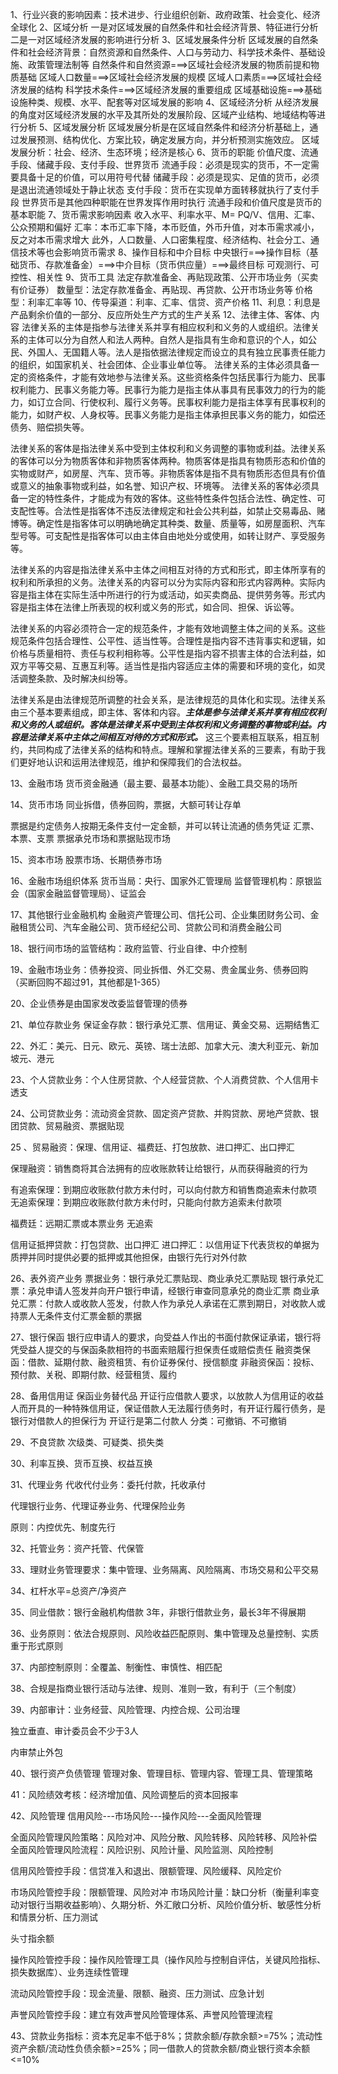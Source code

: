 1、行业兴衰的影响因素：技术进步、行业组织创新、政府政策、社会变化、经济全球化
2、区域分析
		一是对区域发展的自然条件和社会经济背景、特征进行分析
		二是一对区域经济发展的影响进行分析
3、区域发展条件分析
区域发展的自然条件和社会经济背景：自然资源和自然条件、人口与劳动力、科学技术条件、基础设施、政策管理法制等
自然条件和自然资源===>区域社会经济发展的物质前提和物质基础
区域人口数量===>区域社会经济发展的规模
区域人口素质===>区域社会经济发展的结构
科学技术条件===>区域经济发展的重要组成
区域基础设施===>基础设施种类、规模、水平、配套等对区域发展的影响
4、区域经济分析
从经济发展的角度对区域经济发展的水平及其所处的发展阶段、区域产业结构、地域结构等进行分析
5、区域发展分析
区域发展分析是在区域自然条件和经济分析基础上，通过发展预测、结构优化、方案比较，确定发展方向，并分析预测实施效应。
区域发展分析：社会、经济、生态环境；经济是核心
6、货币的职能
价值尺度、流通手段、储藏手段、支付手段、世界货币
流通手段：必须是现实的货币，不一定需要具备十足的价值，可以用符号代替
储藏手段：必须是现实、足值的货币，必须是退出流通领域处于静止状态
支付手段：货币在实现单方面转移就执行了支付手段
世界货币是其他四种职能在世界发挥作用时执行
流通手段和价值尺度是货币的基本职能
7、货币需求影响因素
收入水平、利率水平、M= PQ/V、信用、汇率、公众预期和偏好
汇率：本币汇率下降，本币贬值，外币升值，对本币需求减小，反之对本币需求增大
此外，人口数量、人口密集程度、经济结构、社会分工、通信技术等也会影响货币需求
8、操作目标和中介目标
中央银行===>操作目标（基础货币、存款准备金）===>中介目标（货币供应量）===>最终目标
可观测行、可控性、相关性
9、货币工具
法定存款准备金、再贴现政策、公开市场业务（买卖有价证券）
数量型：法定存款准备金、再贴现、再贷款、公开市场业务等
价格型：利率汇率等
10、传导渠道：利率、汇率、信贷、资产价格
11、利息：利息是产品剩余价值的一部分、反应所处生产方式的生产关系
12、法律主体、客体、内容
法律关系的主体是指参与法律关系并享有相应权利和义务的人或组织。法律关系的主体可以分为自然人和法人两种。自然人是指具有生命和意识的个人，如公民、外国人、无国籍人等。法人是指依据法律规定而设立的具有独立民事责任能力的组织，如国家机关、社会团体、企业事业单位等。
法律关系的主体必须具备一定的资格条件，才能有效地参与法律关系。这些资格条件包括民事行为能力、民事权利能力、民事义务能力等。民事行为能力是指主体从事具有民事效力的行为的能力，如订立合同、行使权利、履行义务等。民事权利能力是指主体享有民事权利的能力，如财产权、人身权等。民事义务能力是指主体承担民事义务的能力，如偿还债务、赔偿损失等。

法律关系的客体是指法律关系中受到主体权利和义务调整的事物或利益。法律关系的客体可以分为物质客体和非物质客体两种。物质客体是指具有物质形态和价值的实物或财产，如房屋、汽车、货币等。非物质客体是指不具有物质形态但具有价值或意义的抽象事物或利益，如名誉、知识产权、环境等。
法律关系的客体必须具备一定的特性条件，才能成为有效的客体。这些特性条件包括合法性、确定性、可支配性等。合法性是指客体不违反法律规定和社会公共利益，如禁止交易毒品、赌博等。确定性是指客体可以明确地确定其种类、数量、质量等，如房屋面积、汽车型号等。可支配性是指客体可以由主体自由地处分或使用，如转让财产、享受服务等。

法律关系的内容是指法律关系中主体之间相互对待的方式和形式，即主体所享有的权利和所承担的义务。法律关系的内容可以分为实际内容和形式内容两种。实际内容是指主体在实际生活中所进行的行为或活动，如买卖商品、提供劳务等。形式内容是指主体在法律上所表现的权利或义务的形式，如合同、担保、诉讼等。

法律关系的内容必须符合一定的规范条件，才能有效地调整主体之间的关系。这些规范条件包括合理性、公平性、适当性等。合理性是指内容不违背事实和逻辑，如价格与质量相符、责任与权利相称等。公平性是指内容不损害主体的合法利益，如双方平等交易、互惠互利等。适当性是指内容适应主体的需要和环境的变化，如灵活调整条款、及时解决纠纷等。

法律关系是由法律规范所调整的社会关系，是法律规范的具体化和实现。法律关系由三个基本要素组成，即主体、客体和内容。***主体是参与法律关系并享有相应权利和义务的人或组织。客体是法律关系中受到主体权利和义务调整的事物或利益。内容是法律关系中主体之间相互对待的方式和形式。*** 这三个要素相互联系，相互制约，共同构成了法律关系的结构和特点。理解和掌握法律关系的三要素，有助于我们更好地认识和运用法律规范，维护和保障我们的合法权益。

13、金融市场
货币资金融通（最主要、最基本功能）、金融工具交易的场所

14、货币市场
同业拆借，债券回购，票据，大额可转让存单

票据是约定债务人按期无条件支付一定金额，并可以转让流通的债务凭证
汇票、本票、支票
票据承兑市场和票据贴现市场

15、资本市场
股票市场、长期债券市场

16、金融市场组织体系
货币当局：央行、国家外汇管理局
监督管理机构：原银监会（国家金融监督管理局）、证监会

17、其他银行业金融机构
金融资产管理公司、信托公司、企业集团财务公司、金融租赁公司、汽车金融公司、货币经纪公司、贷款公司和消费金融公司

18、银行间市场的监管结构：政府监管、行业自律、中介控制

19、金融市场业务：债券投资、同业拆借、外汇交易、贵金属业务、债券回购（买断回购不超过91，其他都是1-365）

20、企业债券是由国家发改委监督管理的债券

21、单位存款业务
保证金存款：银行承兑汇票、信用证、黄金交易、远期结售汇

22、外汇：美元、日元、欧元、英镑、瑞士法郎、加拿大元、澳大利亚元、新加坡元、港元

23、个人贷款业务：个人住房贷款、个人经营贷款、个人消费贷款、个人信用卡透支

24、公司贷款业务：流动资金贷款、固定资产贷款、并购贷款、房地产贷款、银团贷款、贸易融资、票据贴现

25 、贸易融资：保理、信用证、福费廷、打包放款、进口押汇、出口押汇

保理融资：销售商将其合法拥有的应收账款转让给银行，从而获得融资的行为

有追索保理：到期应收账款付款方未付时，可以向付款方和销售商追索未付款项
无追索保理：到期应收账款付款方未付时，只能向付款方追索未付款项

福费廷：远期汇票或本票业务 无追索

信用证抵押贷款：打包贷款、出口押汇
进口押汇：以信用证下代表货权的单据为质押并同时提供必要的抵押或其他担保，由银行先行对外付款

26、表外资产业务
票据业务：银行承兑汇票贴现、商业承兑汇票贴现
银行承兑汇票：承兑申请人签发并向开户银行申请，经银行审查同意承兑的商业汇票
商业承兑汇票：付款人或收款人签发，付款人作为承兑人承诺在汇票到期日，对收款人或持票人无条件支付汇票金额的票据

27、银行保函
银行应申请人的要求，向受益人作出的书面付款保证承诺，银行将凭受益人提交的与保函条款相符的书面索赔履行担保责任或赔偿责任
融资类保函：借款、延期付款、融资租赁、有价证券保付、授信额度
非融资保函：投标、预付款、关税、即期付款、经营租赁、履约

28、备用信用证
保函业务替代品
开证行应借款人要求，以放款人为信用证的收益人而开具的一种特殊信用证，保证借款人无法履行债务时，有开证行履行债务，是银行对借款人的担保行为
开证行是第二付款人
分类：可撤销、不可撤销

29、不良贷款
次级类、可疑类、损失类

30、利率互换、货币互换、权益互换

31、代理业务
代收代付业务：委托付款，托收承付

代理银行业务、代理证券业务、代理保险业务

原则：内控优先、制度先行

32、托管业务：资产托管、代保管

33、理财业务管理要求：集中管理、业务隔离、风险隔离、市场交易和公平交易

34、杠杆水平=总资产/净资产

35、同业借款：银行金融机构借款 3年，非银行借款业务，最长3年不得展期

36、业务原则：依法合规原则、风险收益匹配原则、集中管理及总量控制、实质重于形式原则

37、内部控制原则：全覆盖、制衡性、审慎性、相匹配

38、合规是指商业银行活动与法律、规则、准则一致，有利于（三个制度）

39、内部审计：业务经营、风险管理、内控合规、公司治理
 
 独立垂直、审计委员会不少于3人
 
 内审禁止外包
 
 
40、银行资产负债管理
管理对象、管理目标、管理内容、管理工具、管理策略

41：风险绩效考核：经济增加值、风险调整后的资本回报率

42、风险管理
信用风险---市场风险---操作风险---全面风险管理

全面风险管理风险策略：风险对冲、风险分散、风险转移、风险转移、风险补偿
全面风险管理风险流程：风险识别、风险计量、风险监测、风险控制

信用风险管控手段：信贷准入和退出、限额管理、风险缓释、风险定价

市场风险管控手段：限额管理、风险对冲
市场风险计量：缺口分析（衡量利率变动对银行当期收益影响）、久期分析、外汇敞口分析、风险价值分析、敏感性分析和情景分析、压力测试

头寸指余额

操作风险管控手段：操作风险管理工具（操作风险与控制自评估，关键风险指标、损失数据库）、业务连续性管理

流动风险管控手段：现金流量、限额、融资、压力测试、应急计划

声誉风险管控手段：建立有效声誉风险管理体系、声誉风险管理流程

43、贷款业务指标：资本充足率不低于8%；贷款余额/存款余额>=75%；流动性资产余额/流动性负债余额>=25%；同一借款人的贷款余额/商业银行资本余额<=10%

